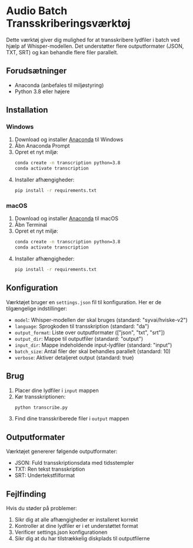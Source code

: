 # Audio Batch Transskriberingsværktøj

Dette værktøj giver dig mulighed for at transskribere lydfiler i batch ved hjælp af Whisper-modellen. Det understøtter flere outputformater (JSON, TXT, SRT) og kan behandle flere filer parallelt.

## Forudsætninger

- Anaconda (anbefales til miljøstyring)
- Python 3.8 eller højere

## Installation

### Windows
1. Download og installer [Anaconda](https://www.anaconda.com/download) til Windows
2. Åbn Anaconda Prompt
3. Opret et nyt miljø:
   ```bash
   conda create -n transcription python=3.8
   conda activate transcription
   ```
4. Installer afhængigheder:
   ```bash
   pip install -r requirements.txt
   ```

### macOS
1. Download og installer [Anaconda](https://www.anaconda.com/download) til macOS
2. Åbn Terminal
3. Opret et nyt miljø:
   ```bash
   conda create -n transcription python=3.8
   conda activate transcription
   ```
4. Installer afhængigheder:
   ```bash
   pip install -r requirements.txt
   ```

## Konfiguration

Værktøjet bruger en `settings.json` fil til konfiguration. Her er de tilgængelige indstillinger:

- `model`: Whisper-modellen der skal bruges (standard: "syvai/hviske-v2")
- `language`: Sprogkoden til transskription (standard: "da")
- `output_format`: Liste over outputformater (["json", "txt", "srt"])
- `output_dir`: Mappe til outputfiler (standard: "output")
- `input_dir`: Mappe indeholdende input-lydfiler (standard: "input")
- `batch_size`: Antal filer der skal behandles parallelt (standard: 10)
- `verbose`: Aktiver detaljeret output (standard: true)

## Brug

1. Placer dine lydfiler i `input` mappen
2. Kør transskriptionen:
   ```bash
   python transcribe.py
   ```
3. Find dine transskriberede filer i `output` mappen

## Outputformater

Værktøjet genererer følgende outputformater:
- JSON: Fuld transskriptionsdata med tidsstempler
- TXT: Ren tekst transskription
- SRT: Undertekstfilformat

## Fejlfinding

Hvis du støder på problemer:
1. Sikr dig at alle afhængigheder er installeret korrekt
2. Kontroller at dine lydfiler er i et understøttet format
3. Verificer settings.json konfigurationen
4. Sikr dig at du har tilstrækkelig diskplads til outputfilerne